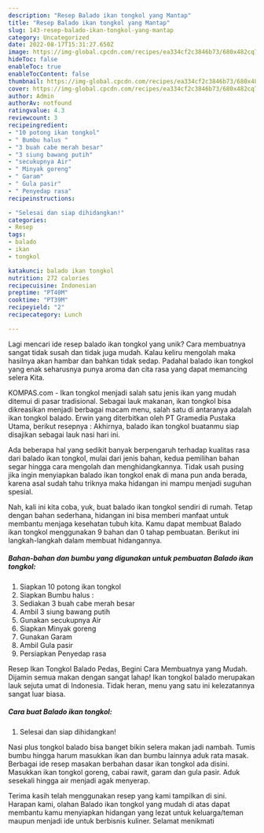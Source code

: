 ```yaml
---
description: "Resep Balado ikan tongkol yang Mantap"
title: "Resep Balado ikan tongkol yang Mantap"
slug: 143-resep-balado-ikan-tongkol-yang-mantap
category: Uncategorized
date: 2022-08-17T15:31:27.650Z
image: https://img-global.cpcdn.com/recipes/ea334cf2c3846b73/680x482cq70/balado-ikan-tongkol-foto-resep-utama.jpg
hideToc: false
enableToc: true
enableTocContent: false
thumbnail: https://img-global.cpcdn.com/recipes/ea334cf2c3846b73/680x482cq70/balado-ikan-tongkol-foto-resep-utama.jpg
cover: https://img-global.cpcdn.com/recipes/ea334cf2c3846b73/680x482cq70/balado-ikan-tongkol-foto-resep-utama.jpg
author: Admin
authorAv: notfound
ratingvalue: 4.3
reviewcount: 3
recipeingredient:
- "10 potong ikan tongkol"
- " Bumbu halus "
- "3 buah cabe merah besar"
- "3 siung bawang putih"
- "secukupnya Air"
- " Minyak goreng"
- " Garam"
- " Gula pasir"
- " Penyedap rasa"
recipeinstructions:

- "Selesai dan siap dihidangkan!"
categories:
- Resep
tags:
- balado
- ikan
- tongkol

katakunci: balado ikan tongkol 
nutrition: 272 calories
recipecuisine: Indonesian
preptime: "PT40M"
cooktime: "PT39M"
recipeyield: "2"
recipecategory: Lunch

---
```





Lagi mencari ide resep balado ikan tongkol yang unik? Cara membuatnya sangat tidak susah dan tidak juga mudah. Kalau keliru mengolah maka hasilnya akan hambar dan bahkan tidak sedap. Padahal balado ikan tongkol yang enak seharusnya punya aroma dan cita rasa yang dapat memancing selera Kita.





KOMPAS.com - Ikan tongkol menjadi salah satu jenis ikan yang mudah ditemui di pasar tradisional. Sebagai lauk makanan, ikan tongkol bisa dikreasikan menjadi berbagai macam menu, salah satu di antaranya adalah ikan tongkol balado. Erwin yang diterbitkan oleh PT Gramedia Pustaka Utama, berikut resepnya : Akhirnya, balado ikan tongkol buatanmu siap disajikan sebagai lauk nasi hari ini.

Ada beberapa hal yang sedikit banyak berpengaruh terhadap kualitas rasa dari balado ikan tongkol, mulai dari jenis bahan, kedua pemilihan bahan segar hingga cara mengolah dan menghidangkannya. Tidak usah pusing jika ingin menyiapkan balado ikan tongkol enak di mana pun anda berada, karena asal sudah tahu triknya maka hidangan ini mampu menjadi suguhan spesial.






Nah, kali ini kita coba, yuk, buat balado ikan tongkol sendiri di rumah. Tetap dengan bahan sederhana, hidangan ini bisa memberi manfaat untuk membantu menjaga kesehatan tubuh kita. Kamu dapat membuat Balado ikan tongkol menggunakan 9 bahan dan 0 tahap pembuatan. Berikut ini langkah-langkah dalam membuat hidangannya.

<!--inarticleads1-->

##### Bahan-bahan dan bumbu yang digunakan untuk pembuatan Balado ikan tongkol:

1. Siapkan 10 potong ikan tongkol
1. Siapkan  Bumbu halus :
1. Sediakan 3 buah cabe merah besar
1. Ambil 3 siung bawang putih
1. Gunakan secukupnya Air
1. Siapkan  Minyak goreng
1. Gunakan  Garam
1. Ambil  Gula pasir
1. Persiapkan  Penyedap rasa


Resep Ikan Tongkol Balado Pedas, Begini Cara Membuatnya yang Mudah. Dijamin semua makan dengan sangat lahap! Ikan tongkol balado merupakan lauk sejuta umat di Indonesia. Tidak heran, menu yang satu ini kelezatannya sangat luar biasa. 

<!--inarticleads2-->

##### Cara buat Balado ikan tongkol:


1. Selesai dan siap dihidangkan!

Nasi plus tongkol balado bisa banget bikin selera makan jadi nambah. Tumis bumbu hingga harum masukkan ikan dan bumbu lainnya aduk rata masak. Berbagai ide resep masakan berbahan dasar ikan tongkol ada disini. Masukkan ikan tongkol goreng, cabai rawit, garam dan gula pasir. Aduk sesekali hingga air menjadi agak menyerap. 

Terima kasih telah menggunakan resep yang kami tampilkan di sini. Harapan kami, olahan Balado ikan tongkol yang mudah di atas dapat membantu kamu menyiapkan hidangan yang lezat untuk keluarga/teman maupun menjadi ide untuk berbisnis kuliner. Selamat menikmati
